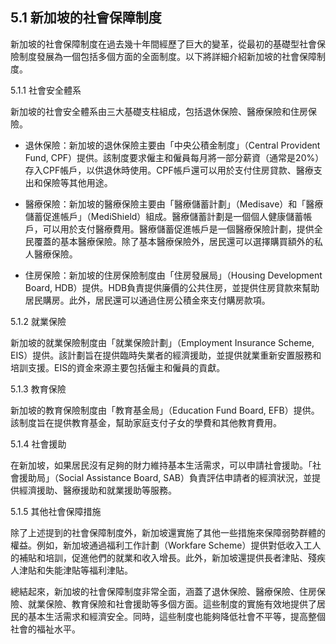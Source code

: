 ## 5.1 新加坡的社會保障制度

新加坡的社會保障制度在過去幾十年間經歷了巨大的變革，從最初的基礎型社會保險制度發展為一個包括多個方面的全面制度。以下將詳細介紹新加坡的社會保障制度。

5.1.1 社會安全體系

新加坡的社會安全體系由三大基礎支柱組成，包括退休保險、醫療保險和住房保險。

- 退休保險：新加坡的退休保險主要由「中央公積金制度」（Central Provident Fund, CPF）提供。該制度要求僱主和僱員每月將一部分薪資（通常是20%）存入CPF帳戶，以供退休時使用。CPF帳戶還可以用於支付住房貸款、醫療支出和保險等其他用途。

- 醫療保險：新加坡的醫療保險主要由「醫療儲蓄計劃」（Medisave）和「醫療儲蓄促進帳戶」（MediShield）組成。醫療儲蓄計劃是一個個人健康儲蓄帳戶，可以用於支付醫療費用。醫療儲蓄促進帳戶是一個醫療保險計劃，提供全民覆蓋的基本醫療保險。除了基本醫療保險外，居民還可以選擇購買額外的私人醫療保險。

- 住房保險：新加坡的住房保險制度由「住房發展局」（Housing Development Board, HDB）提供。HDB負責提供廉價的公共住房，並提供住房貸款來幫助居民購房。此外，居民還可以通過住房公積金來支付購房款項。

5.1.2 就業保險

新加坡的就業保險制度由「就業保險計劃」（Employment Insurance Scheme, EIS）提供。該計劃旨在提供臨時失業者的經濟援助，並提供就業重新安置服務和培訓支援。EIS的資金來源主要包括僱主和僱員的貢獻。

5.1.3 教育保險

新加坡的教育保險制度由「教育基金局」（Education Fund Board, EFB）提供。該制度旨在提供教育基金，幫助家庭支付子女的學費和其他教育費用。

5.1.4 社會援助

在新加坡，如果居民沒有足夠的財力維持基本生活需求，可以申請社會援助。「社會援助局」（Social Assistance Board, SAB）負責評估申請者的經濟狀況，並提供經濟援助、醫療援助和就業援助等服務。

5.1.5 其他社會保障措施

除了上述提到的社會保障制度外，新加坡還實施了其他一些措施來保障弱勢群體的權益。例如，新加坡通過福利工作計劃（Workfare Scheme）提供對低收入工人的補貼和培訓，促進他們的就業和收入增長。此外，新加坡還提供長者津貼、殘疾人津貼和失能津貼等福利津貼。

總結起來，新加坡的社會保障制度非常全面，涵蓋了退休保險、醫療保險、住房保險、就業保險、教育保險和社會援助等多個方面。這些制度的實施有效地提供了居民的基本生活需求和經濟安全。同時，這些制度也能夠降低社會不平等，提高整個社會的福祉水平。